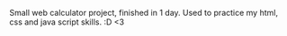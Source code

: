 Small web calculator project, finished in 1 day.
Used to practice my html, css and java script skills. :D
<3
